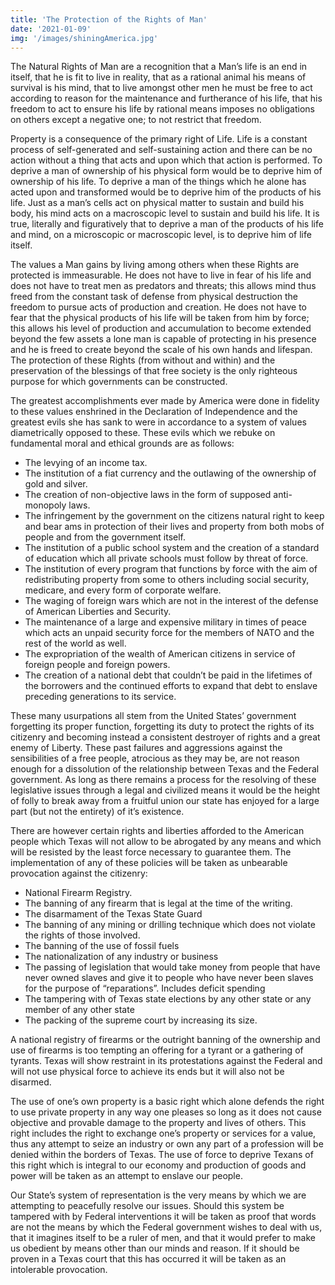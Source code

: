 ```yaml
---
title: 'The Protection of the Rights of Man'
date: '2021-01-09'
img: '/images/shiningAmerica.jpg'
---
```


The Natural Rights of Man are a recognition that a Man’s life is an end in itself, that he is fit to live in reality, that as a rational animal his means of survival is his mind, that to live amongst other men he must be free to act according to reason for the maintenance and furtherance of his life, that his freedom to act to ensure his life by rational means imposes no obligations on others except a negative one; to not restrict that freedom.

Property is a consequence of the primary right of Life. Life is a constant process of self-generated and self-sustaining action and there can be no action without a thing that acts and upon which that action is performed. To deprive a man of ownership of his physical form would be to deprive him of ownership of his life. To deprive a man of the things which he alone has acted upon and transformed would be to deprive him of the products of his life. Just as a man’s cells act on physical matter to sustain and build his body, his mind acts on a macroscopic level to sustain and build his life. It is true, literally and figuratively that to deprive a man of the products of his life and mind, on a microscopic or macroscopic level, is to deprive him of life itself. 

The values a Man gains by living among others when these Rights are protected is immeasurable. He does not have to live in fear of his life and does not have to treat men as predators and threats; this allows mind thus freed from the constant task of defense from physical destruction the freedom to pursue acts of production and creation. He does not have to fear that the physical products of his life will be taken from him by force; this allows his level of production and accumulation to become extended beyond the few assets a lone man is capable of protecting in his presence and he is freed to create beyond the scale of his own hands and lifespan. The protection of these Rights (from without and within) and the preservation of the blessings of that free society is the only righteous purpose for which governments can be constructed.

The greatest accomplishments ever made by America were done in fidelity to these values enshrined in the Declaration of Independence and the greatest evils she has sank to were in accordance to a system of values diametrically opposed to these. These evils which we rebuke on fundamental moral and ethical grounds are as follows:


- The levying of an income tax.
- The institution of a fiat currency and the outlawing of the ownership of gold and silver.
- The creation of non-objective laws in the form of supposed anti-monopoly laws.
- The infringement by the government on the citizens natural right to keep and bear ams in protection of their lives and property from both mobs of people and from the government itself.
- The institution of a public school system and the creation of a standard of education which all private schools must follow by threat of force.
- The institution of every program that functions by force with the aim of redistributing property from some to others including social security, medicare, and every form of corporate welfare.
- The waging of foreign wars which are not in the interest of the defense of American Liberties and Security.
- The maintenance of a large and expensive military in times of peace which acts an unpaid security force for the members of NATO and the rest of the world as well.
- The expropriation of the wealth of American citizens in service of foreign people and foreign powers.
- The creation of a national debt that couldn’t be paid in the lifetimes of the borrowers and the continued efforts to expand that debt to enslave preceding generations to its service.


These many usurpations all stem from the United States’ government forgetting its proper function, forgetting its duty to protect the rights of its citizenry and becoming instead a consistent destroyer of rights and a great enemy of Liberty. These past failures and aggressions against the sensibilities of a free people, atrocious as they may be, are not reason enough for a dissolution of the relationship between Texas and the Federal government. As long as there remains a process for the resolving of these legislative issues through a legal and civilized means it would be the height of folly to break away from a fruitful union our state has enjoyed for a large part (but not the entirety) of it’s existence. 

There are however certain rights and liberties afforded to the American people which Texas will not allow to be abrogated by any means and which will be resisted by the least force necessary to guarantee them. The implementation of any of these policies will be taken as unbearable provocation against the citizenry:

- National Firearm Registry.
- The banning of any firearm that is legal at the time of the writing.
- The disarmament of the Texas State Guard
- The banning of any mining or drilling technique which does not violate the rights of those involved.
- The banning of the use of fossil fuels
- The nationalization of any industry or business
- The passing of legislation that would take money from people that have never owned slaves and give it to people who have never been slaves for the purpose of “reparations”. Includes deficit spending
- The tampering with of Texas state elections by any other state or any member of any other state
- The packing of the supreme court by increasing its size.
	
A national registry of firearms or the outright banning of the ownership and use of firearms is too tempting an offering for a tyrant or a gathering of tyrants. Texas will show restraint in its protestations against the Federal and will not use physical force to achieve its ends but it will also not be disarmed. 

The use of one’s own property is a basic right which alone defends the right to use private property in any way one pleases so long as it does not cause objective and provable damage to the property and lives of others. This right includes the right to exchange one’s property or services for a value, thus any attempt to seize an industry or own any part of a profession will be denied within the borders of Texas. The use of force to deprive Texans of this right which is integral to our economy and production of goods and power will be taken as an attempt to enslave our people.

Our State’s system of representation is the very means by which we are attempting to peacefully resolve our issues. Should this system be tampered with by Federal interventions it will be taken as proof that words are not the means by which the Federal government wishes to deal with us, that it imagines itself to be a ruler of men, and that it would prefer to make us obedient by means other than our minds and reason. If it should be proven in a Texas court that this has occurred it will be taken as an intolerable provocation.
